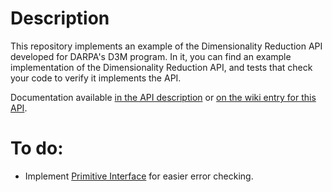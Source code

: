 # Description

This repository implements an example of the Dimensionality Reduction API
developed for DARPA's D3M program.
In it, you can find an example implementation of the Dimensionality Reduction API, and tests that check your code to verify it implements the API.

Documentation available [in the API description](https://docs.google.com/document/d/1kc3uyOzx7S4aoMy0KN-QE__8Mxazr5tPObV4Sr1rH2g/edit#heading=h.qaq7osingv87) or [on the wiki entry for this API](https://datadrivendiscovery.org/wiki/pages/viewpage.action?pageId=4260678).

# To do:
* Implement [Primitive Interface](https://gitlab.datadrivendiscovery.org/berkeley/primitives-interfaces/tree/master/primitives_interfaces) for easier error checking.

